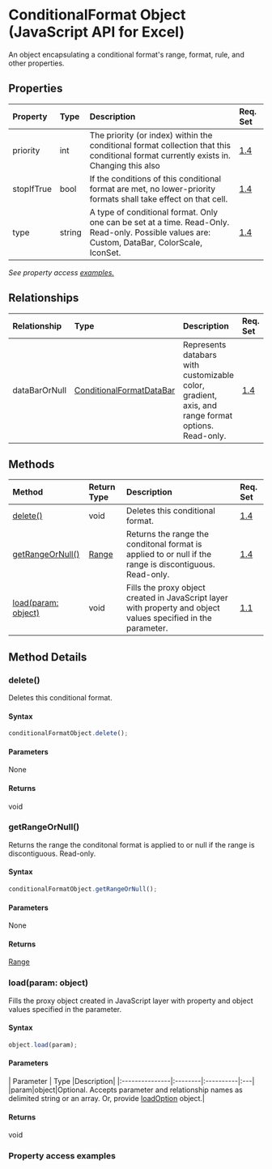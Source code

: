 # ConditionalFormat Object (JavaScript API for Excel)

An object encapsulating a conditional format's range, format, rule, and other properties.

## Properties

| Property	   | Type	|Description| Req. Set|
|:---------------|:--------|:----------|:----|
|priority|int|The priority (or index) within the conditional format collection that this conditional format currently exists in. Changing this also|[1.4](../requirement-sets/excel-api-requirement-sets.md)|
|stopIfTrue|bool|If the conditions of this conditional format are met, no lower-priority formats shall take effect on that cell.|[1.4](../requirement-sets/excel-api-requirement-sets.md)|
|type|string|A type of conditional format. Only one can be set at a time. Read-Only. Read-only. Possible values are: Custom, DataBar, ColorScale, IconSet.|[1.4](../requirement-sets/excel-api-requirement-sets.md)|

_See property access [examples.](#property-access-examples)_

## Relationships
| Relationship | Type	|Description| Req. Set|
|:---------------|:--------|:----------|:----|
|dataBarOrNull|[ConditionalFormatDataBar](conditionalformatdatabar.md)|Represents databars with customizable color, gradient, axis, and range format options. Read-only.|[1.4](../requirement-sets/excel-api-requirement-sets.md)|

## Methods

| Method		   | Return Type	|Description| Req. Set|
|:---------------|:--------|:----------|:----|
|[delete()](#delete)|void|Deletes this conditional format.|[1.4](../requirement-sets/excel-api-requirement-sets.md)|
|[getRangeOrNull()](#getrangeornull)|[Range](range.md)|Returns the range the conditonal format is applied to or null if the range is discontiguous. Read-only.|[1.4](../requirement-sets/excel-api-requirement-sets.md)|
|[load(param: object)](#loadparam-object)|void|Fills the proxy object created in JavaScript layer with property and object values specified in the parameter.|[1.1](../requirement-sets/excel-api-requirement-sets.md)|

## Method Details


### delete()
Deletes this conditional format.

#### Syntax
```js
conditionalFormatObject.delete();
```

#### Parameters
None

#### Returns
void

### getRangeOrNull()
Returns the range the conditonal format is applied to or null if the range is discontiguous. Read-only.

#### Syntax
```js
conditionalFormatObject.getRangeOrNull();
```

#### Parameters
None

#### Returns
[Range](range.md)

### load(param: object)
Fills the proxy object created in JavaScript layer with property and object values specified in the parameter.

#### Syntax
```js
object.load(param);
```

#### Parameters
| Parameter	   | Type	|Description|
|:---------------|:--------|:----------|:---|
|param|object|Optional. Accepts parameter and relationship names as delimited string or an array. Or, provide [loadOption](loadoption.md) object.|

#### Returns
void
### Property access examples
